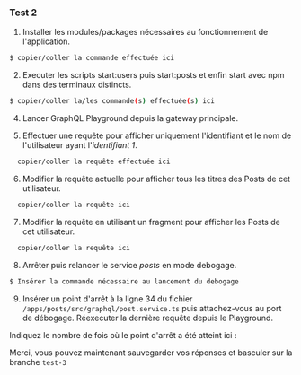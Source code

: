 ### Test 2

1. Installer les modules/packages nécessaires au fonctionnement de l'application.

```bash
$ copier/coller la commande effectuée ici
```

2. Executer les scripts start:users puis start:posts et enfin start avec npm dans des terminaux distincts.

```bash
$ copier/coller la/les commande(s) effectuée(s) ici
```

4. Lancer GraphQL Playground depuis la gateway principale.

5. Effectuer une requête pour afficher uniquement l'identifiant et le nom de l'utilisateur ayant l'*identifiant 1*.

```graphql
  copier/coller la requête effectuée ici
```

6. Modifier la requête actuelle pour afficher tous les titres des Posts de cet utilisateur.

```graphql
  copier/coller la requête ici
```

7. Modifier la requête en utilisant un fragment pour afficher les Posts de cet utilisateur.

```graphql
  copier/coller la requête ici
```

8. Arrêter puis relancer le service *posts* en mode debogage.

```bash
$ Insérer la commande nécessaire au lancement du debogage
```

9. Insérer un point d'arrêt à la ligne 34 du fichier `/apps/posts/src/graphql/post.service.ts` puis attachez-vous au port de débogage. Réexecuter la dernière requête depuis le Playground.

>>>
Indiquez le nombre de fois où le point d'arrêt a été atteint ici : 
>>>

Merci, vous pouvez maintenant sauvegarder vos réponses et basculer sur la branche `test-3`

